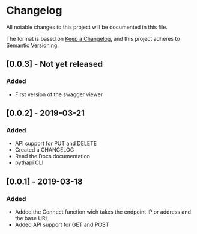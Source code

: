 # Changelog
All notable changes to this project will be documented in this file.

The format is based on [Keep a Changelog](https://keepachangelog.com/en/1.0.0/),
and this project adheres to [Semantic Versioning](https://semver.org/spec/v2.0.0.html).

## [0.0.3] - Not yet released
### Added
- First version of the swagger viewer

## [0.0.2] - 2019-03-21
### Added
- API support for PUT and DELETE
- Created a CHANGELOG
- Read the Docs documentation
- pythapi CLI

## [0.0.1] - 2019-03-18
### Added
- Added the Connect function wich takes the endpoint IP or address and the base URL
- Added API support for GET and POST
